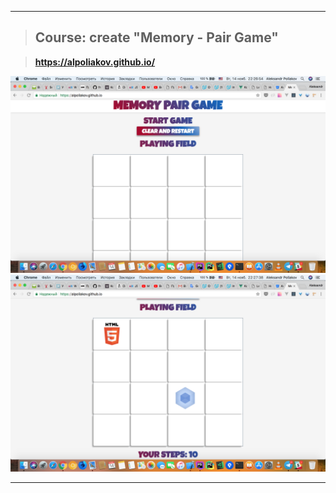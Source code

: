--------------------

>## Course: create "Memory - Pair Game"

>__https://alpoliakov.github.io/__

![Task_8](/img/Course_8.1.png)
![Task_8](/img/Course_8.2.png)

--------------------
